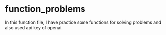 # function_problems
In this function file, I have practice some functions for solving problems and also used api key of openai.
